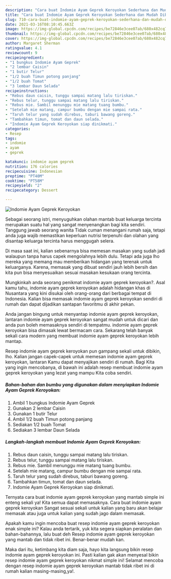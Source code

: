 ```yaml
---
description: "Cara buat Indomie Ayam Geprek Keroyokan Sederhana dan Mudah Dibuat"
title: "Cara buat Indomie Ayam Geprek Keroyokan Sederhana dan Mudah Dibuat"
slug: 710-cara-buat-indomie-ayam-geprek-keroyokan-sederhana-dan-mudah-dibuat
date: 2021-03-16T08:10:45.663Z
image: https://img-global.cpcdn.com/recipes/be72846e3cee07ab/680x482cq70/indomie-ayam-geprek-keroyokan-foto-resep-utama.jpg
thumbnail: https://img-global.cpcdn.com/recipes/be72846e3cee07ab/680x482cq70/indomie-ayam-geprek-keroyokan-foto-resep-utama.jpg
cover: https://img-global.cpcdn.com/recipes/be72846e3cee07ab/680x482cq70/indomie-ayam-geprek-keroyokan-foto-resep-utama.jpg
author: Margaret Sherman
ratingvalue: 4.1
reviewcount: 9
recipeingredient:
- "1 bungkus Indomie Ayam Geprek"
- "2 lembar Caisin"
- "1 butir Telur"
- "1/2 buah Timun potong panjang"
- "1/2 buah Tomat"
- "3 lembar Daun Selada"
recipeinstructions:
- "Rebus daun caisin, tunggu sampai matang lalu tiriskan."
- "Rebus telur, tunggu sampai matang lalu tiriskan."
- "Rebus mie. Sambil menunggu mie matang tuang bumbu."
- "Setelah mie matang, campur bumbu dengan mie sampai rata."
- "Taruh telur yang sudah direbus, taburi bawang goreng."
- "Tambahkan timun, tomat dan daun selada."
- "Indomie Ayam Geprek Keroyokan siap dinikmati."
categories:
- Resep
tags:
- indomie
- ayam
- geprek

katakunci: indomie ayam geprek 
nutrition: 176 calories
recipecuisine: Indonesian
preptime: "PT40M"
cooktime: "PT58M"
recipeyield: "2"
recipecategory: Dessert

---
```



![Indomie Ayam Geprek Keroyokan](https://img-global.cpcdn.com/recipes/be72846e3cee07ab/680x482cq70/indomie-ayam-geprek-keroyokan-foto-resep-utama.jpg)

Sebagai seorang istri, menyuguhkan olahan mantab buat keluarga tercinta merupakan suatu hal yang sangat menyenangkan bagi kita sendiri. Tanggung jawab seorang  wanita Tidak cuman menangani rumah saja, tetapi anda juga wajib memastikan keperluan nutrisi terpenuhi dan olahan yang disantap keluarga tercinta harus menggugah selera.

Di masa  saat ini, kalian sebenarnya bisa memesan masakan yang sudah jadi walaupun tanpa harus capek mengolahnya lebih dulu. Tetapi ada juga lho mereka yang memang mau memberikan hidangan yang terenak untuk keluarganya. Karena, memasak yang dibuat sendiri jauh lebih bersih dan kita pun bisa menyesuaikan sesuai masakan kesukaan orang tercinta. 



Mungkinkah anda seorang penikmat indomie ayam geprek keroyokan?. Asal kamu tahu, indomie ayam geprek keroyokan adalah hidangan khas di Nusantara yang kini disukai oleh orang-orang dari berbagai tempat di Indonesia. Kalian bisa memasak indomie ayam geprek keroyokan sendiri di rumah dan dapat dijadikan santapan favoritmu di akhir pekan.

Anda jangan bingung untuk menyantap indomie ayam geprek keroyokan, lantaran indomie ayam geprek keroyokan sangat mudah untuk dicari dan anda pun boleh memasaknya sendiri di tempatmu. indomie ayam geprek keroyokan bisa dimasak lewat bermacam cara. Sekarang telah banyak sekali cara modern yang membuat indomie ayam geprek keroyokan lebih mantap.

Resep indomie ayam geprek keroyokan pun gampang sekali untuk dibikin, lho. Kalian jangan capek-capek untuk memesan indomie ayam geprek keroyokan, lantaran Kamu dapat menyajikan sendiri di rumah. Bagi Kita yang ingin mencobanya, di bawah ini adalah resep membuat indomie ayam geprek keroyokan yang lezat yang mampu Kita coba sendiri.

<!--inarticleads1-->

##### Bahan-bahan dan bumbu yang digunakan dalam menyiapkan Indomie Ayam Geprek Keroyokan:

1. Ambil 1 bungkus Indomie Ayam Geprek
1. Gunakan 2 lembar Caisin
1. Gunakan 1 butir Telur
1. Ambil 1/2 buah Timun potong panjang
1. Sediakan 1/2 buah Tomat
1. Sediakan 3 lembar Daun Selada




<!--inarticleads2-->

##### Langkah-langkah membuat Indomie Ayam Geprek Keroyokan:

1. Rebus daun caisin, tunggu sampai matang lalu tiriskan.
1. Rebus telur, tunggu sampai matang lalu tiriskan.
1. Rebus mie. Sambil menunggu mie matang tuang bumbu.
1. Setelah mie matang, campur bumbu dengan mie sampai rata.
1. Taruh telur yang sudah direbus, taburi bawang goreng.
1. Tambahkan timun, tomat dan daun selada.
1. Indomie Ayam Geprek Keroyokan siap dinikmati.




Ternyata cara buat indomie ayam geprek keroyokan yang mantab simple ini enteng sekali ya! Kita semua dapat memasaknya. Cara buat indomie ayam geprek keroyokan Sangat sesuai sekali untuk kalian yang baru akan belajar memasak atau juga untuk kalian yang sudah jago dalam memasak.

Apakah kamu ingin mencoba buat resep indomie ayam geprek keroyokan enak simple ini? Kalau anda tertarik, yuk kita segera siapkan peralatan dan bahan-bahannya, lalu buat deh Resep indomie ayam geprek keroyokan yang mantab dan tidak ribet ini. Benar-benar mudah kan. 

Maka dari itu, ketimbang kita diam saja, hayo kita langsung bikin resep indomie ayam geprek keroyokan ini. Pasti kalian gak akan menyesal bikin resep indomie ayam geprek keroyokan nikmat simple ini! Selamat mencoba dengan resep indomie ayam geprek keroyokan mantab tidak ribet ini di rumah kalian masing-masing,ya!.

